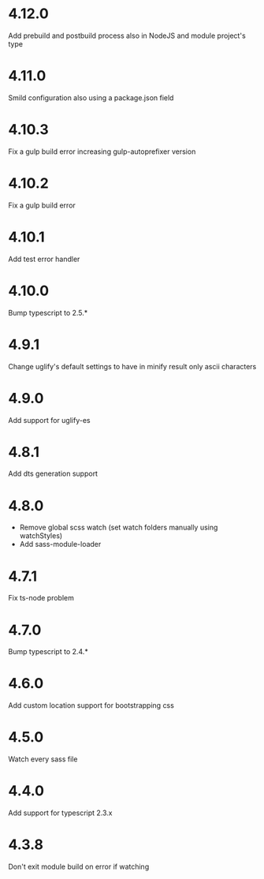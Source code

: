 # 4.12.0

Add prebuild and postbuild process also in NodeJS and module project's type

# 4.11.0

Smild configuration also using a package.json field

# 4.10.3

Fix a gulp build error increasing gulp-autoprefixer version

# 4.10.2

Fix a gulp build error

# 4.10.1

Add test error handler

# 4.10.0

Bump typescript to 2.5.*

# 4.9.1
Change uglify's default settings to have in minify result only ascii characters

# 4.9.0

Add support for uglify-es

# 4.8.1

Add dts generation support

# 4.8.0

* Remove global scss watch (set watch folders manually using watchStyles)
* Add sass-module-loader

# 4.7.1

Fix ts-node problem

# 4.7.0

Bump typescript to 2.4.*

# 4.6.0

Add custom location support for bootstrapping css

# 4.5.0

Watch every sass file

# 4.4.0

Add support for typescript 2.3.x

# 4.3.8

Don't exit module build on error if watching